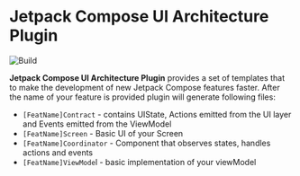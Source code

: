 # Jetpack Compose UI Architecture Plugin

![Build](https://github.com/levinzonr/jetpack-compose-ui-arch-plugin/workflows/Build/badge.svg)

<!-- Plugin description -->
**Jetpack Compose UI Architecture Plugin** provides a set of templates that to make the development of new Jetpack Compose features faster. After the name of your feature is provided plugin will generate following files:
- `[FeatName]Contract` - contains UIState, Actions emitted from the UI layer and Events emitted from the ViewModel
- `[FeatName]Screen` - Basic UI of your Screen
- `[FeatName]Coordinator` - Component that observes states, handles actions and events
- `[FeatName]ViewMode`l - basic implementation of your viewModel
<!-- Plugin description end -->
